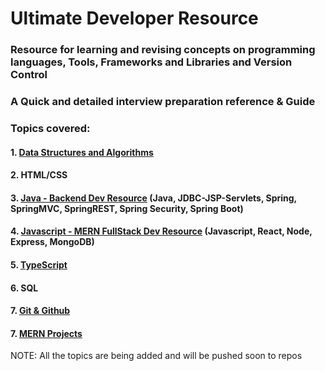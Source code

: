 # Ultimate Developer Resource

### Resource for learning and revising concepts on programming languages, Tools, Frameworks and Libraries and Version Control

### A Quick and detailed interview preparation reference & Guide

### Topics covered:

#### 1. [Data Structures and Algorithms](https://github.com/Yogesh-10/dsa-interview-resource) <br>
#### 2. HTML/CSS <br>
#### 3. [Java - Backend Dev Resource](https://github.com/Yogesh-10/java-backend-dev-resource) (Java, JDBC-JSP-Servlets, Spring, SpringMVC, SpringREST, Spring Security, Spring Boot)<br>
#### 4. [Javascript - MERN FullStack Dev Resource](https://github.com/Yogesh-10/ultimate-developer-resource/tree/main/javascript) (Javascript, React, Node, Express, MongoDB) <br>
#### 5. [TypeScript](https://github.com/Yogesh-10/TypeScript-dev-resource) <br>
#### 6. SQL <br>
#### 7. [Git & Github](https://github.com/Yogesh-10/git-cheat-sheet) <br>
#### 7. [MERN Projects](https://github.com/Yogesh-10/node-api-projects) <br>

NOTE: All the topics are being added and will be pushed soon to repos
